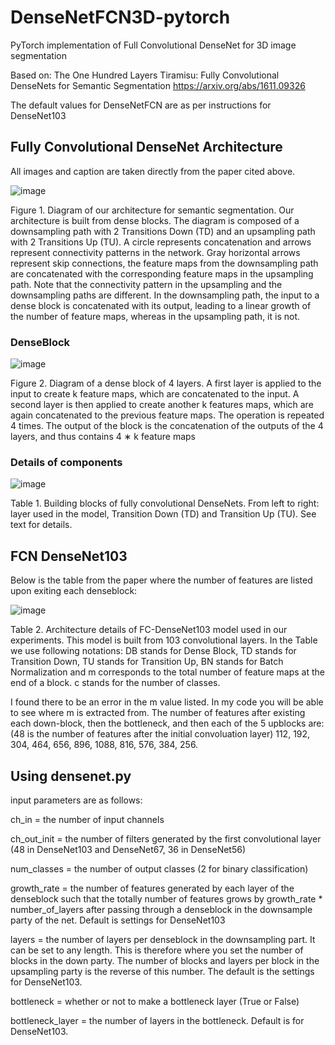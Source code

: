# DenseNetFCN3D-pytorch
PyTorch implementation of Full Convolutional DenseNet for 3D image segmentation

Based on:
The One Hundred Layers Tiramisu: Fully Convolutional DenseNets for Semantic Segmentation
https://arxiv.org/abs/1611.09326

The default values for DenseNetFCN are as per instructions for DenseNet103

## Fully Convolutional DenseNet Architecture

All images and caption are taken directly from the paper cited above.

![image](https://user-images.githubusercontent.com/56860757/220510062-aee040f7-1efa-4195-b9e3-2c5c2e0abdaf.png)

Figure 1. Diagram of our architecture for semantic segmentation.
Our architecture is built from dense blocks. The diagram is composed of a downsampling path with 2 Transitions Down (TD) and
an upsampling path with 2 Transitions Up (TU). A circle represents concatenation and arrows represent connectivity patterns in
the network. Gray horizontal arrows represent skip connections,
the feature maps from the downsampling path are concatenated
with the corresponding feature maps in the upsampling path. Note
that the connectivity pattern in the upsampling and the downsampling paths are different. In the downsampling path, the input to
a dense block is concatenated with its output, leading to a linear
growth of the number of feature maps, whereas in the upsampling
path, it is not.

### DenseBlock

![image](https://user-images.githubusercontent.com/56860757/220510248-c9ae8512-3200-46d2-9a47-718f37563edb.png)

Figure 2. Diagram of a dense block of 4 layers. A first layer is applied to the input to create k feature maps, which are concatenated
to the input. A second layer is then applied to create another k
features maps, which are again concatenated to the previous feature maps. The operation is repeated 4 times. The output of the
block is the concatenation of the outputs of the 4 layers, and thus
contains 4 ∗ k feature maps

### Details of components

![image](https://user-images.githubusercontent.com/56860757/220510522-4083c187-1440-4b77-b7f0-c3f06a61fbce.png)

Table 1. Building blocks of fully convolutional DenseNets. From left to right: layer used in the model, Transition Down (TD) and Transition
Up (TU). See text for details.

## FCN DenseNet103

Below is the table from the paper where the number of features are listed upon exiting each denseblock:

![image](https://user-images.githubusercontent.com/56860757/220510754-3abacc3e-cfd5-4c4b-bd7a-401b36140335.png)

Table 2. Architecture details of FC-DenseNet103 model used in
our experiments. This model is built from 103 convolutional layers. In the Table we use following notations: DB stands for Dense
Block, TD stands for Transition Down, TU stands for Transition
Up, BN stands for Batch Normalization and m corresponds to the
total number of feature maps at the end of a block. c stands for the
number of classes.


I found there to be an error in the m value listed. In my code you will be able to see where m is extracted from. The number of features after existing each down-block, then the bottleneck, and then each of the 5 upblocks are: (48 is the number of features after the initial convoluation layer) 112, 192, 304, 464, 656, 896, 1088, 816, 576, 384, 256.


## Using densenet.py

input parameters are as follows:

ch_in = the number of input channels

ch_out_init = the number of filters generated by the first convolutional layer (48 in DenseNet103 and DenseNet67, 36 in DenseNet56)

num_classes = the number of output classes (2 for binary classification)

growth_rate = the number of features generated by each layer of the denseblock such that the totally number of features grows by growth_rate * number_of_layers after passing through a denseblock in the downsample party of the net. Default is settings for DenseNet103

layers = the number of layers per denseblock in the downsampling part. It can be set to any length. This is therefore where you set the number of blocks in the down party. The number of blocks and layers per block in the upsampling party is the reverse of this number. The default is the settings for DenseNet103.

bottleneck = whether or not to make a bottleneck layer (True or False)

bottleneck_layer = the number of layers in the bottleneck. Default is for DenseNet103.
